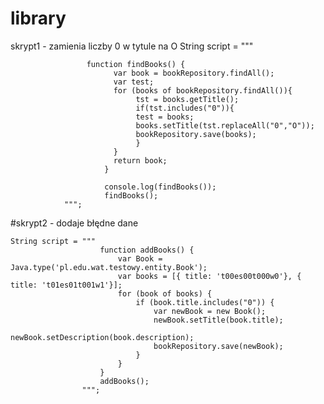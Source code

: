 # library

skrypt1 - zamienia liczby 0 w tytule na O
String script = """
                    
                     function findBooks() {
                           var book = bookRepository.findAll();
                           var test;
                           for (books of bookRepository.findAll()){
                                tst = books.getTitle();
                                if(tst.includes("0")){
                                test = books;
                                books.setTitle(tst.replaceAll("0","O"));
                                bookRepository.save(books);
                                }
                           }                           
                           return book;
                         }
                        
                         console.log(findBooks());
                         findBooks();
                """;
#skrypt2 - dodaje błędne dane 
```       
String script = """
                    function addBooks() {
                        var Book = Java.type('pl.edu.wat.testowy.entity.Book');
                        var books = [{ title: 't00es00t000w0'}, { title: 't01es01t001w1'}];
                        for (book of books) {
                            if (book.title.includes("0")) {
                                var newBook = new Book();
                                newBook.setTitle(book.title);
                                newBook.setDescription(book.description);
                                bookRepository.save(newBook);
                            }
                        }
                    }
                    addBooks();
                """;
```
